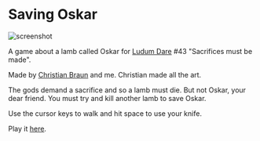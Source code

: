# Saving Oskar

<img src="https://raw.githubusercontent.com/markusfisch/SavingOskar/gh-pages/screenshot.png" alt="screenshot"/>

A game about a lamb called Oskar for [Ludum Dare][ldjam] #43
"Sacrifices must be made".

Made by [Christian Braun][chris] and me.
Christian made all the art.

The gods demand a sacrifice and so a lamb must die.
But not Oskar, your dear friend.
You must try and kill another lamb to save Oskar.

Use the cursor keys to walk and hit space to use your knife.

Play it [here][here].

[ldjam]: http://ldjam.com
[chris]: https://github.com/ChristianNorbertBraun
[here]: http://hhsw.de/sites/proto/ld43/
